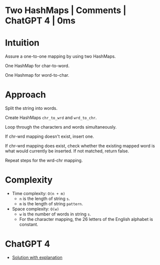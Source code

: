 # Two HashMaps | Comments | ChatGPT 4 | 0ms

# Intuition

Assure a one-to-one mapping by using two HashMaps.

One HashMap for char-to-word.

One Hashmap for word-to-char.

# Approach

Split the string into words.

Create HashMaps `chr_to_wrd` and `wrd_to_chr`.

Loop through the characters and words simultaneously.

If chr-wrd mapping doesn't exist, insert one. 

If chr-wrd mapping does exist, check whether the existing mapped word is what would currently be inserted. If not matched, return false.

Repeat steps for the wrd-chr mapping.

# Complexity

- Time complexity: `O(n + m)`
    - `n` is the length of string `s`.
    - `m` is the length of string `pattern`.
- Space complexity: `O(w)`
    - `w` is the number of words in string `s`.
    - For the character mapping, the 26 letters of the English alphabet is constant.

# ChatGPT 4

- [Solution with explanation](https://chat.openai.com/share/ce7e5154-a836-45ad-b2d0-128d6a4996d4)
